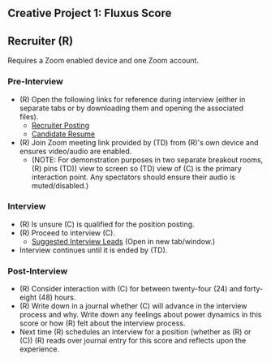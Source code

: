 ## Creative Project 1: Fluxus Score

## Recruiter (R)

Requires a Zoom enabled device and one Zoom account.

### Pre-Interview

- (R) Open the following links for reference during interview (either in separate tabs or by downloading them and opening the associated files).
  - [Recruiter Posting](./Recruiter_Posting_Microsoft365_20210919.pdf)
  - [Candidate Resume](./Candidate_Resume_Microsoft365_20210919.pdf)
- (R) Join Zoom meeting link provided by (TD) from (R)'s own device and ensures video/audio are enabled.
  - (NOTE: For demonstration purposes in two separate breakout rooms, (R) pins (TD)) view to screen so (TD) view of (C) is the primary interaction point. Any spectators should ensure their audio is muted/disabled.)

### Interview

- (R) Is unsure (C) is qualified for the position posting.
- (R) Proceed to interview (C).
  - [Suggested Interview Leads](./recruiter_suggestions.html) (Open in new tab/window.)
- Interview continues until it is ended by (TD).

### Post-Interview

- (R) Consider interaction with (C) for between twenty-four (24) and forty-eight (48) hours.
- (R) Write down in a journal whether (C) will advance in the interview process and why. Write down any feelings about power dynamics in this score or how (R) felt about the interview process.
- Next time (R) schedules an interview for a position (whether as (R) or (C)) (R) reads over journal entry for this score and reflects upon the experience.